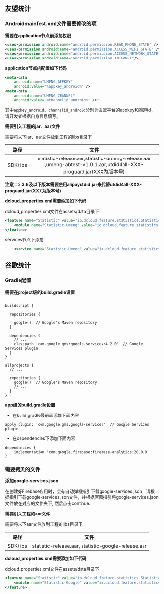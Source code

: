 ## 友盟统计

### Androidmainfest.xml文件需要修改的项
**需要在application节点前添加权限**

~~~xml
<uses-permission android:name="android.permission.READ_PHONE_STATE" />,
<uses-permission android:name="android.permission.ACCESS_WIFI_STATE" />,
<uses-permission android:name="android.permission.ACCESS_NETWORK_STATE" />,
<uses-permission android:name="android.permission.INTERNET"/>
~~~

**application节点内配置如下代码**
~~~xml
<meta-data            
    android:name="UMENG_APPKEY"
    android:value="%appkey_android%" />
<meta-data            
    android:name="UMENG_CHANNEL"
    android:value="%channelid_android%" />"
~~~

其中`appkey_android`、`channelid_android`分别为友盟平台的appkey和渠道id，请开发者根据自身信息填写。


**需要引入工程的jar、aar文件**

需要将以下jar、aar文件放到工程的libs目录下

| 路径 | 文件 | 
| :-------: | :-------: |
| SDK\libs | statistic-release.aar,statistic-umeng-release.aar ,umeng-abtest-v1.0.1.aar,utdid4all-XXX-proguard.jar(XXX为版本号)|

**注意：3.3.6及以下版本需要使用alipayutdid.jar来代替utdid4all-XXX-proguard.jar(XXX为版本号)**

**dcloud_properties.xml需要添加如下代码**

dcloud_properties.xml文件在assets/data目录下

~~~ xml
<feature name="Statistic" value="io.dcloud.feature.statistics.StatisticsFeatureImpl">
	<module name="Statistic-Umeng" value="io.dcloud.feature.statistics.umeng.UmengStatistics" />
</feature>
~~~
services节点下添加

~~~xml
	<service name="Statistic-Umeng" value="io.dcloud.feature.statistics.umeng.StatisticsBootImpl"/>
~~~

## 谷歌统计

### Gradle配置
**需要在project级的build.gradle设置**
~~~

buildscript {

  repositories {

    google()  // Google's Maven repository
  }

  dependencies {
    // ...
    classpath 'com.google.gms:google-services:4.2.0'  // Google Services plugin
  }
}

allprojects {
  // ...

  repositories {
    google()  // Google's Maven repository
    // ...
  }
}

~~~

**app级的build.gradle设置**
- 在build.gradle最前面添加下面内容
~~~
apply plugin: 'com.google.gms.google-services'  // Google Services plugin
~~~
- 在dependencies下添加下面内容
~~~
dependencies {
    implementation 'com.google.firebase:firebase-analytics:20.0.0'
}
~~~

### 需要拷贝的文件

**添加google-services.json**

在创建好Firebase应用时，会有自动弹框指引下载googie-services.json，请根据指引下载google-services.json文件，并根据官网指引将google-services.json文件放在对应的文件夹下, 然后点击continue.


**需要引入工程的aar文件**

需要将以下aar文件放到工程的libs目录下

| 路径 | 文件 | 
| :-------: | :-------: |
| SDK\libs |statistic-release.aar, statistic-google-release.aar |

**dcloud_properties.xml需要添加如下代码**

dcloud_properties.xml文件在assets/data目录下

~~~ xml
<feature name="Statistic" value="io.dcloud.feature.statistics.StatisticsFeatureImpl">
	<module name="Statistic-Google" value="io.dcloud.feature.statistics.google.GoogleStatistics" />
</feature>
~~~
